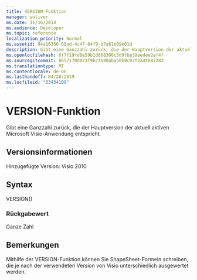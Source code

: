 ```yaml
---
title: VERSION-Funktion
manager: soliver
ms.date: 11/16/2014
ms.audience: Developer
ms.topic: reference
localization_priority: Normal
ms.assetid: 94a16356-68ad-4c47-04f9-b7a81e99e61d
description: Gibt eine Ganzzahl zurück, die der Hauptversion der aktuell aktiven Microsoft Visio-Anwendung entspricht.
ms.openlocfilehash: 6f7f19fd0e59b1d808300c3d9fbe39eedee2ef4f
ms.sourcegitcommit: 8657170d071f9bcf680aba50b9c07f2a4fb82283
ms.translationtype: MT
ms.contentlocale: de-DE
ms.lasthandoff: 04/28/2019
ms.locfileid: "33434109"
---
```

# <a name="version-function"></a>VERSION-Funktion

Gibt eine Ganzzahl zurück, die der Hauptversion der aktuell aktiven Microsoft Visio-Anwendung entspricht.
  
## <a name="version-information"></a>Versionsinformationen

Hinzugefügte Version: Visio 2010
 
  
## <a name="syntax"></a>Syntax

VERSION()
  
### <a name="return-value"></a>Rückgabewert

Ganze Zahl
  
## <a name="remarks"></a>Bemerkungen

Mithilfe der VERSION-Funktion können Sie ShapeSheet-Formeln schreiben, die je nach der verwendeten Version von Visio unterschiedlich ausgewertet werden.
  

